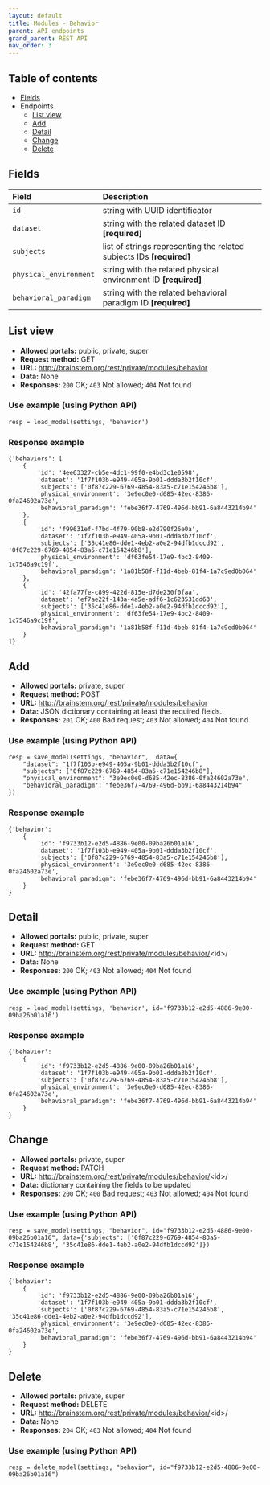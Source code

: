 ```yaml
---
layout: default
title: Modules - Behavior
parent: API endpoints
grand_parent: REST API
nav_order: 3
---
```


## Table of contents
- [Fields](/brainstem_support/restapi/modules/behavior/#fields)
- Endpoints
  - [List view](/brainstem_support/restapi/modules/behavior/#list-view)
  - [Add](/brainstem_support/restapi/modules/behavior/#add)
  - [Detail](/brainstem_support/restapi/modules/behavior/#detail)
  - [Change](/brainstem_support/restapi/modules/behavior/#change)
  - [Delete](/brainstem_support/restapi/modules/behavior/#delete)

## Fields

| Field        | Description  |
|:-------------|:-------------|
| `id` | string with UUID identificator |
| `dataset` | string with the related dataset ID **[required]** |
| `subjects` | list of strings representing the related subjects IDs **[required]** |
| `physical_environment` | string with the related physical environment ID **[required]** |
| `behavioral_paradigm` | string with the related behavioral paradigm ID **[required]** |


## List view
- **Allowed portals:** public, private, super
- **Request method:** GET
- **URL:** http://brainstem.org/rest/private/modules/behavior
- **Data:** None
- **Responses:** `200` OK; `403` Not allowed; `404` Not found

### Use example (using Python API)
```
resp = load_model(settings, 'behavior')
```

### Response example
```
{'behaviors': [
	{
		'id': '4ee63327-cb5e-4dc1-99f0-e4bd3c1e0598',
		'dataset': '1f7f103b-e949-405a-9b01-ddda3b2f10cf',
		'subjects': ['0f87c229-6769-4854-83a5-c71e154246b8'],
		'physical_environment': '3e9ec0e0-d685-42ec-8386-0fa24602a73e',
		'behavioral_paradigm': 'febe36f7-4769-496d-bb91-6a8443214b94'
	},
	{
		'id': 'f99631ef-f7bd-4f79-90b8-e2d790f26e0a',
		'dataset': '1f7f103b-e949-405a-9b01-ddda3b2f10cf',
		'subjects': ['35c41e86-dde1-4eb2-a0e2-94dfb1dccd92', '0f87c229-6769-4854-83a5-c71e154246b8'],
		'physical_environment': 'df63fe54-17e9-4bc2-8409-1c7546a9c19f',
		'behavioral_paradigm': '1a81b58f-f11d-4beb-81f4-1a7c9ed0b064'
	},
	{
		'id': '42fa77fe-c899-422d-815e-d7de230f0faa',
		'dataset': 'ef7ae22f-143a-4a5e-adf6-1c623531dd63',
		'subjects': ['35c41e86-dde1-4eb2-a0e2-94dfb1dccd92'],
		'physical_environment': 'df63fe54-17e9-4bc2-8409-1c7546a9c19f',
		'behavioral_paradigm': '1a81b58f-f11d-4beb-81f4-1a7c9ed0b064'
	}
]}
```


## Add
- **Allowed portals:** private, super
- **Request method:** POST
- **URL:** http://brainstem.org/rest/private/modules/behavior
- **Data:** JSON dictionary containing at least the required fields.
- **Responses:** `201` OK; `400` Bad request; `403` Not allowed; `404` Not found

### Use example (using Python API)
```
resp = save_model(settings, "behavior",  data={
	"dataset": "1f7f103b-e949-405a-9b01-ddda3b2f10cf", 
	"subjects": ["0f87c229-6769-4854-83a5-c71e154246b8"],
	"physical_environment": "3e9ec0e0-d685-42ec-8386-0fa24602a73e",
	"behavioral_paradigm": "febe36f7-4769-496d-bb91-6a8443214b94"
})
```

### Response example
```
{'behavior': 
	{
		'id': 'f9733b12-e2d5-4886-9e00-09ba26b01a16',
		'dataset': '1f7f103b-e949-405a-9b01-ddda3b2f10cf',
		'subjects': ['0f87c229-6769-4854-83a5-c71e154246b8'],
		'physical_environment': '3e9ec0e0-d685-42ec-8386-0fa24602a73e',
		'behavioral_paradigm': 'febe36f7-4769-496d-bb91-6a8443214b94'
	}
}
```



## Detail
- **Allowed portals:** public, private, super
- **Request method:** GET
- **URL:** http://brainstem.org/rest/private/modules/behavior/<id\>/
- **Data:** None
- **Responses:** `200` OK; `403` Not allowed; `404` Not found

### Use example (using Python API)
```
resp = load_model(settings, 'behavior', id='f9733b12-e2d5-4886-9e00-09ba26b01a16')
```

### Response example
```
{'behavior': 
	{
		'id': 'f9733b12-e2d5-4886-9e00-09ba26b01a16',
		'dataset': '1f7f103b-e949-405a-9b01-ddda3b2f10cf',
		'subjects': ['0f87c229-6769-4854-83a5-c71e154246b8'],
		'physical_environment': '3e9ec0e0-d685-42ec-8386-0fa24602a73e',
		'behavioral_paradigm': 'febe36f7-4769-496d-bb91-6a8443214b94'
	}
}
```


## Change
- **Allowed portals:** private, super
- **Request method:** PATCH
- **URL:** http://brainstem.org/rest/private/modules/behavior/<id\>/
- **Data:** dictionary containing the fields to be updated
- **Responses:** `200` OK; `400` Bad request; `403` Not allowed; `404` Not found


### Use example (using Python API)
```
resp = save_model(settings, "behavior", id="f9733b12-e2d5-4886-9e00-09ba26b01a16", data={'subjects': ['0f87c229-6769-4854-83a5-c71e154246b8', '35c41e86-dde1-4eb2-a0e2-94dfb1dccd92']})
```

### Response example
```
{'behavior': 
	{
		'id': 'f9733b12-e2d5-4886-9e00-09ba26b01a16',
		'dataset': '1f7f103b-e949-405a-9b01-ddda3b2f10cf',
		'subjects': ['0f87c229-6769-4854-83a5-c71e154246b8', '35c41e86-dde1-4eb2-a0e2-94dfb1dccd92'],
		'physical_environment': '3e9ec0e0-d685-42ec-8386-0fa24602a73e',
		'behavioral_paradigm': 'febe36f7-4769-496d-bb91-6a8443214b94'
	}
}
```


## Delete
- **Allowed portals:** private, super
- **Request method:** DELETE
- **URL:** http://brainstem.org/rest/private/modules/behavior/<id\>/
- **Data:** None
- **Responses:** `204` OK; `403` Not allowed; `404` Not found


### Use example (using Python API)
```
resp = delete_model(settings, "behavior", id="f9733b12-e2d5-4886-9e00-09ba26b01a16")
```